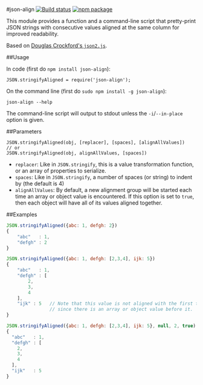 #json-align [![Build status](http://img.shields.io/travis/nylen/node-json-align.svg?style=flat)](https://travis-ci.org/nylen/node-json-align) [![npm package](http://img.shields.io/npm/v/json-align.svg?style=flat)](https://www.npmjs.org/package/json-align)

This module provides a function and a command-line script that pretty-print
JSON strings with consecutive values aligned at the same column for improved
readability.

Based on [Douglas Crockford's `json2.js`](https://github.com/douglascrockford/JSON-js/blob/master/json2.js).

##Usage

In code (first do `npm install json-align`):

    JSON.stringifyAligned = require('json-align');

On the command line (first do `sudo npm install -g json-align`):

    json-align --help

The command-line script will output to stdout unless the `-i`/`--in-place`
option is given.

##Parameters

    JSON.stringifyAligned(obj, [replacer], [spaces], [alignAllValues])
    // or
    JSON.stringifyAligned(obj, alignAllValues, [spaces])

 - `replacer`: Like in `JSON.stringify`, this is a value transformation
   function, or an array of properties to serialize.
 - `spaces`: Like in `JSON.stringify`, a number of spaces (or string) to indent
   by (the default is 4)
 - `alignAllValues`: By default, a new alignment group will be started each
   time an array or object value is encountered.  If this option is set to
   `true`, then each object will have all of its values aligned together.

##Examples

```js
JSON.stringifyAligned({abc: 1, defgh: 2})
{
    "abc"   : 1,
    "defgh" : 2
}
```

```js
JSON.stringifyAligned({abc: 1, defgh: [2,3,4], ijk: 5})
{
    "abc"   : 1,
    "defgh" : [
        2,
        3,
        4
    ],
    "ijk" : 5   // Note that this value is not aligned with the first two,
                // since there is an array or object value before it.
}
```

```js
JSON.stringifyAligned({abc: 1, defgh: [2,3,4], ijk: 5}, null, 2, true)
{
  "abc"   : 1,
  "defgh" : [
    2,
    3,
    4
  ],
  "ijk"   : 5
}
```
